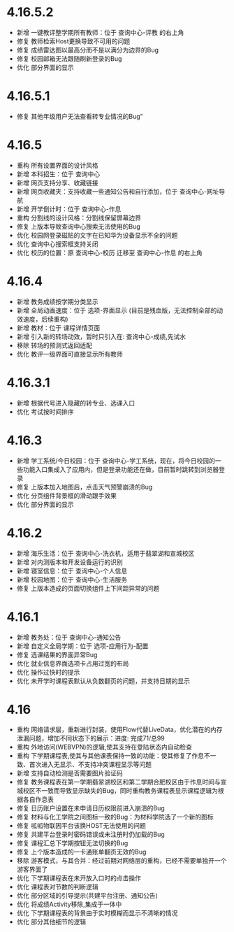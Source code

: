 # 4.16.5.2
- 新增 一键教评整学期所有教师：位于 查询中心-评教 的右上角 
- 修复 教师检索Host更换导致不可用的问题 
- 修复 成绩雷达图以最高分而不是以满分为边界的Bug 
- 修复 校园邮箱无法跟随刷新登录的Bug 
- 优化 部分界面的显示

# 4.16.5.1
- 修复 其他年级用户无法查看转专业情况的Bug"

# 4.16.5
- 重构 所有设置界面的设计风格 
- 新增 本科招生：位于 查询中心 
- 新增 网页支持分享、收藏链接 
- 新增 网页收藏夹：支持收藏一些通知公告和自行添加，位于 查询中心-网址导航 
- 新增 开学倒计时：位于 查询中心-作息 
- 重构 分割线的设计风格：分割线保留屏幕边界 
- 修复 上版本导致查询中心搜索无法使用的Bug 
- 优化 校园网登录磁贴的文字在已知华为设备显示不全的问题 
- 优化 查询中心搜索框支持关闭 
- 优化 校历的位置：原 查询中心-校历 迁移至 查询中心-作息 的右上角

# 4.16.4
- 新增 教务成绩按学期分类显示
- 新增 全局动画速度：位于 选项-界面显示 (目前是残血版，无法控制全部的动效速度，后续重构)
- 新增 教材：位于 课程详情页面
- 新增 引入新的转场动效，暂时只引入在: 查询中心-成绩,先试水
- 移除 转场的预测式返回适配
- 优化 教评一级界面可直接显示所有教师

# 4.16.3.1
- 新增 根据代号进入隐藏的转专业、选课入口
- 优化 考试按时间排序

# 4.16.3
- 新增 学工系统/今日校园：位于 查询中心-学工系统，现在，将今日校园的一些功能入口集成入了应用内，但是登录功能还在做，目前暂时跳转到浏览器登录
- 修复 上版本加入地图后，点击天气预警崩溃的Bug
- 优化 分页组件背景框的滑动跟手效果
- 优化 部分界面的显示

# 4.16.2
- 新增 海乐生活：位于 查询中心-洗衣机，适用于翡翠湖和宣城校区
- 新增 对内测版本和开发设备运行的识别
- 新增 寝室信息：位于 查询中心-个人信息
- 新增 校园地图：位于 查询中心-生活服务
- 修复 上版本造成的页面切换组件上下间距异常的问题

# 4.16.1
- 新增 教务处：位于 查询中心-通知公告
- 新增 自定义全局学期：位于 选项-应用行为-配置
- 修复 选课结果的界面异常Bug
- 优化 就业信息界面选项卡占用过宽的布局
- 优化 操作过快时的提示
- 优化 未开学时课程表默认从负数翻页的问题，并支持日期的显示

# 4.16
- 重构 网络请求层，重新进行封装，使用Flow代替LiveData，优化潜在的内存泄漏问题，增加不同状态下的展示：进度: 完成71/总99
- 重构 外地访问(WEBVPN)的逻辑,使其支持在登陆状态内自动检查
- 重构 下学期课程表,使其与其他课表保持一致的功能：使其修复了作息不一致、首次进入无显示、不支持冲突课程显示等问题
- 新增 支持自动检测是否需要图片验证码
- 修复 教务课程表在第一学期翡翠湖校区和第二学期合肥校区由于作息时间与宣城校区不一致而导致显示缺失的Bug，同时重构教务课程表显示课程逻辑为根据各自作息表
- 修复 日历账户设置在未申请日历权限前进入崩溃的Bug
- 修复 材料与化工学院之间图标一致的Bug：为材料学院选了一个新的图标
- 修复 呱呱物联因平台该换HOST无法使用的问题
- 修复 共建平台登录时密码错误或未注册时仍加载的Bug
- 修复 课程汇总下学期按钮无法切换的Bug
- 修复 上个版本造成的一卡通账单翻页无效的Bug
- 移除 游客模式，与其合并：经过前期对网络层的重构，已经不需要单独开一个游客界面了
- 优化 下学期课程表在未开放入口时的点击操作
- 优化 课程表对节数的判断逻辑
- 优化 部分区域的引导提示(共建平台注册、通知公告)
- 优化 将成绩Activity移除,集成于一体中
- 优化 下学期课程表的背景由于实时模糊而显示不清晰的情况
- 优化 部分其他细节的逻辑
